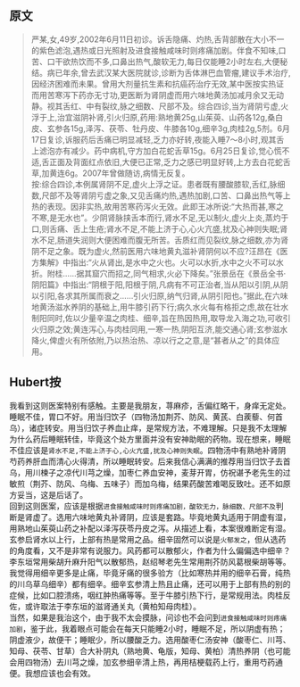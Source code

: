 ## 原文  
> 严某,女,49岁,2002年6月11日初诊。诉舌隐痛、灼热,舌背部散在大小不一的紫色滤泡,遇热或日光照射及进食接触咸味时则疼痛加剧。伴食不知味,口苦、口干欲热饮而不多,口鼻出热气,酸软无力,每日仅能睡2小时左右,大便秘结。病已年余,曾去武汉某大医院就诊,诊断为舌体淋巴血管瘤,建议手术治疗,因经济困难而未果。曾用大剂量抗生素和抗癌药治疗无效,某中医按实热证而用苦寒泻下药亦无寸功,更医断为肾阴虚而用六味地黄汤加减月余又无动静。视其舌红、中有裂纹,脉之细数、尺部不及。综合四诊,当为肾阴亏虚,火浮于上,治宜滋阴补肾,引火归原,药用:熟地黄25g,山茱萸、山药各12g,桑白皮、玄参各15g,泽泻、茯苓、牡丹皮、牛膝各10g,细辛3g,肉桂2g,5剂。6月17日复诊,诉服药后舌痛已明显减轻,乏力亦好转,夜能入睡7～8小时,观其舌上滤泡亦有减少。药中病机,守方加白花蛇舌草15g。6月25日复诊,觉心慌不适,舌正面及背面红点依旧,大便已正常,乏力之感已明显好转,上方去白花蛇舌草,加黄连6g。2007年曾做随访,病情无反复。  
> 按:综合四诊,本例属肾阴不足,虚火上浮之证。患者既有腰酸膝软,舌红,脉细数,尺部不及等肾阴亏虚之象,又见舌痛灼热,遇热加剧,口苦、口鼻出热气等上热的表现。因非实热,故用苦寒药泻火无效。此即王冰所说:“大热而甚,寒之不寒,是无水也”。少阴肾脉挟舌本而行,肾水不足,无以制火,虚火上炎,蒸灼于口,则舌痛、舌上生疮;肾水不足,不能上济于心,心火亢盛,扰及心神则失眠;肾水不足,肠道失润则大便困难而腹无所苦。舌质红而见裂纹,脉之细数,亦为肾阴不足之象。既为虚火,然前医用六味地黄丸滋补肾阴何以不应?汪昂在《医方集解》中指出:“火从肾出,是水中之火也。火可以水折,水中之火不可以水折。附桂……据其窟穴而招之,同气相求,火必下降矣。”张景岳在《景岳全书·阴阳篇》中指出:“阴根于阳,阳根于阴,凡病有不可正治者,当从阳以引阴,从阴以引阳,各求其所属而衰之……引火归原,纳气归肾,从阴引阳也。”据此,在六味地黄汤滋水养阴的基础上,用牛膝引药下行;病久水火每有格拒之虑,故在壮水制阳同时,佐以少量辛温之肉桂、细辛,旨在热因热用,取导龙入海之功,可收引火归原之效;黄连泻心,与肉桂同用,一寒一热,阴阳互济,能交通心肾;玄参滋水降火,俾虚火有所依附,乃以热治热、凉以行之之意,是“甚者从之”的具体应用。  

## Hubert按  
我看到这则医案特别有感触。主要是我朋友，荨麻疹，舌偏红略干，身痒无定处。睡眠不佳，胃口不好。用当归饮子（四物汤加荆芥、防风、黄芪、白蒺藜、​何首乌），诸症转安。用当归饮子养血止痒，是常规方法，不难理解。只是我不太理解为什么药后睡眠转佳，毕竟这个处方里面并没有安神助眠的药物。现在想来，睡眠不佳应该是`肾水不足,不能上济于心,心火亢盛,扰及心神则失眠`。四物汤中有熟地补肾阴芍药养肝血而清心火得清，所以睡眠转安。后来我信心满满的推荐用当归饮子去首乌，用川楝子之凉代川芎之燥，加枣仁养血安神，麦芽开胃，仿祝谌予老先生的过敏煎（荆芥、防风、乌梅、五味子）而加乌梅，结果药酸苦难喝反致吐。还不如原方妥当，这是后话了。  
回到这则医案，应该是根据`进食接触咸味时则疼痛加剧，酸软无力，脉细数、尺部不及`判断是肾虚了。选用六味地黄丸补肾阴，应该是套路。毕竟地黄丸适用于阴虚有湿，用熟地山茱萸山药之补配以泽泻茯苓丹皮之泻。从描述上看，本案很难断定有湿。玄参启肾水以上行，上部有热是常用之品。细辛固然可以说是`火郁发之`，但从选药的角度看，又不是非常有说服力。风药都可以散郁火，作者为什么偏偏选中细辛？李东垣常用柴胡升麻升阳气以散郁热，赵绍琴老先生常用荆芥防风葛根柴胡等等。我觉得用细辛更多是止痛，毕竟牙痛的很多验方（比如寒热并用的细辛石膏，纯热的川乌草乌细辛）都有细辛。细辛玄参清上热且止痛，还可以用于上部有热的别的症候，比如口腔溃疡，咽红肿热痛等等。至于牛膝引热下行，是常规用法。肉桂反佐，或许取法于李东垣的滋肾通关丸（黄柏知母肉桂）。  
当然，如果是我治这个，由于我不太会摸脉，问诊也不会问到`进食接触咸味时则疼痛加剧`，鉴于此，我着眼点可能会在每天只能睡2小时，睡眠不足，所以阴虚有热；阴虚液少，故便干；睡眠少，所以腰酸乏力。选用酸枣仁汤安神（酸枣仁、川芎、知母、茯苓、甘草）合大补阴丸（熟地黄、龟版，知母、黄柏）清热养阴（也可能会用四物汤）去川芎之燥，加玄参细辛清上热，再用桔梗载药上行，重用芍药通便。我想应该也会有效。